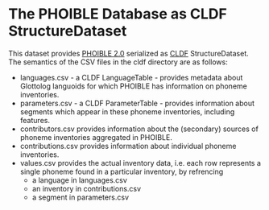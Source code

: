 # The PHOIBLE Database as CLDF StructureDataset

This dataset provides [PHOIBLE 2.0](https://phoible.org) serialized as
[CLDF](https://cldf.clld.org) StructureDataset. The semantics of the
CSV files in the cldf directory are as follows:

- languages.csv - a CLDF LanguageTable - provides metadata about Glottolog
  languoids for which PHOIBLE has information on phoneme inventories.
- parameters.csv - a CLDF ParameterTable - provides information about segments
  which appear in these phoneme inventories, including features.
- contributors.csv provides information about the (secondary) sources of 
  phoneme inventories aggregated in PHOIBLE.
- contributions.csv provides information about individual phoneme inventories.
- values.csv provides the actual inventory data, i.e. each row represents a
  single phoneme found in a particular inventory, by refrencing
  - a language in languages.csv
  - an inventory in contributions.csv
  - a segment in parameters.csv

